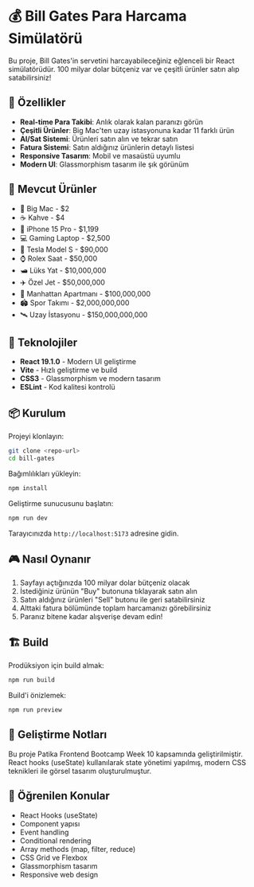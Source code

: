 # 💰 Bill Gates Para Harcama Simülatörü

Bu proje, Bill Gates'in servetini harcayabileceğiniz eğlenceli bir React simülatörüdür. 100 milyar dolar bütçeniz var ve çeşitli ürünler satın alıp satabilirsiniz!

## 🚀 Özellikler

- **Real-time Para Takibi**: Anlık olarak kalan paranızı görün
- **Çeşitli Ürünler**: Big Mac'ten uzay istasyonuna kadar 11 farklı ürün
- **Al/Sat Sistemi**: Ürünleri satın alın ve tekrar satın
- **Fatura Sistemi**: Satın aldığınız ürünlerin detaylı listesi
- **Responsive Tasarım**: Mobil ve masaüstü uyumlu
- **Modern UI**: Glassmorphism tasarım ile şık görünüm

## 🛒 Mevcut Ürünler

- 🍔 Big Mac - $2
- ☕ Kahve - $4
- 📱 iPhone 15 Pro - $1,199
- 💻 Gaming Laptop - $2,500
- 🚗 Tesla Model S - $90,000
- ⌚ Rolex Saat - $50,000
- 🛥️ Lüks Yat - $10,000,000
- ✈️ Özel Jet - $50,000,000
- 🏢 Manhattan Apartmanı - $100,000,000
- 🏟️ Spor Takımı - $2,000,000,000
- 🛰️ Uzay İstasyonu - $150,000,000,000

## 🔧 Teknolojiler

- **React 19.1.0** - Modern UI geliştirme
- **Vite** - Hızlı geliştirme ve build
- **CSS3** - Glassmorphism ve modern tasarım
- **ESLint** - Kod kalitesi kontrolü

## 📦 Kurulum

Projeyi klonlayın:

```bash
git clone <repo-url>
cd bill-gates
```

Bağımlılıkları yükleyin:

```bash
npm install
```

Geliştirme sunucusunu başlatın:

```bash
npm run dev
```

Tarayıcınızda `http://localhost:5173` adresine gidin.

## 🎮 Nasıl Oynanır

1. Sayfayı açtığınızda 100 milyar dolar bütçeniz olacak
2. İstediğiniz ürünün "Buy" butonuna tıklayarak satın alın
3. Satın aldığınız ürünleri "Sell" butonu ile geri satabilirsiniz
4. Alttaki fatura bölümünde toplam harcamanızı görebilirsiniz
5. Paranız bitene kadar alışverişe devam edin!

## 🏗️ Build

Prodüksiyon için build almak:

```bash
npm run build
```

Build'i önizlemek:

```bash
npm run preview
```

## 📝 Geliştirme Notları

Bu proje Patika Frontend Bootcamp Week 10 kapsamında geliştirilmiştir. React hooks (useState) kullanılarak state yönetimi yapılmış, modern CSS teknikleri ile görsel tasarım oluşturulmuştur.

## 🎯 Öğrenilen Konular

- React Hooks (useState)
- Component yapısı
- Event handling
- Conditional rendering
- Array methods (map, filter, reduce)
- CSS Grid ve Flexbox
- Glassmorphism tasarım
- Responsive web design
